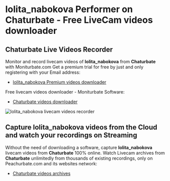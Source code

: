# lolita_nabokova Performer on Chaturbate - Free LiveCam videos downloader

## Chaturbate Live Videos Recorder

Monitor and record livecam videos of **lolita_nabokova** from **Chaturbate** with Moniturbate.com
Get a premium trial for free by just and only registering with your Email address:
* [lolita_nabokova Premium videos downloader](https://moniturbate.com/request-demo-licence-key.html)

Free livecam videos downloader - Moniturbate Software:
* [Chaturbate videos downloader](https://moniturbate.com/moniturbate-download-software.html)

![lolita_nabokova livecam videos recorder](https://peachurnet.com/templates/moniturbate-software.png)


## Capture lolita_nabokova videos from the Cloud and watch your recordings on Streaming

Without the need of downloading a software, capture **lolita_nabokova** livecam videos from **Chaturbate** 100% online.
Watch Livecam archives from **Chaturbate** unlimitedly from thousands of existing recordings, only on Peachurbate.com and its websites network:
* [Chaturbate videos archives](https://peachurnet.com/)